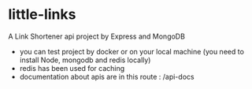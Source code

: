 # little-links
A Link Shortener api project by Express and MongoDB </br>
 - you can test project by docker or on your local machine (you need to install Node, mongodb and redis locally)
 - redis has been used for caching </br>
 - documentation about apis are in this route : /api-docs
